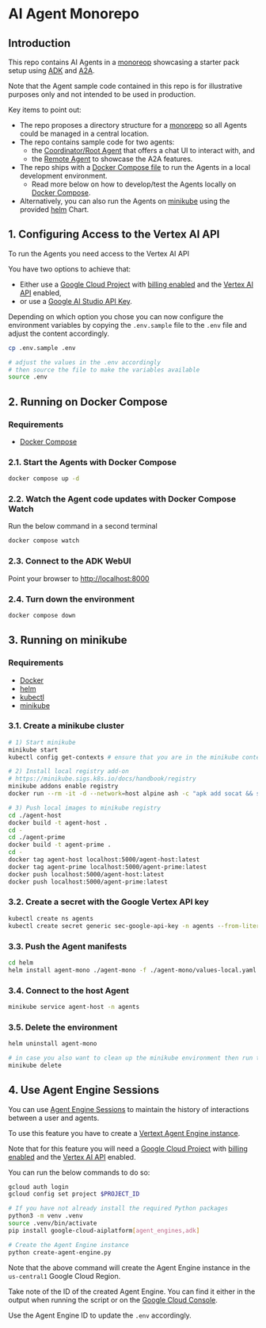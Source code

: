 # AI Agent Monorepo

## Introduction
This repo contains AI Agents in a [monoreop](https://en.wikipedia.org/wiki/Monorepo) showcasing a starter pack setup using [ADK](https://google.github.io/adk-docs/) and [A2A](https://a2a-protocol.org/latest/).

Note that the Agent sample code contained in this repo is for illustrative purposes only and not intended to be used in production.

Key items to point out:
* The repo proposes a directory structure for a [monorepo]([https](https://en.wikipedia.org/wiki/Monorepo)) so all Agents could be managed in a central location.
* The repo contains sample code for two agents:
  - the [Coordinator/Root Agent](./agent-host) that offers a chat UI to interact with, and
  - the [Remote Agent](./agent-prime) to showcase the A2A features.
* The repo ships with a [Docker Compose file](./docker-compose.yaml) to run the Agents in a local development environment.
  - Read more below on how to develop/test the Agents locally on [Docker Compose](https://docs.docker.com/compose/).
* Alternatively, you can also run the Agents on [minikube](https://minikube.sigs.k8s.io/) using the provided [helm](https://helm.sh/) Chart.

## 1. Configuring Access to the Vertex AI API

To run the Agents you need access to the Vertex AI API

You have two options to achieve that:
* Either use a [Google Cloud Project](https://console.cloud.google.com/projectselector2/home/dashboard) with [billing enabled](https://cloud.google.com/billing/docs/how-to/verify-billing-enabled#confirm_billing_is_enabled_on_a_project) and the [Vertex AI API](https://console.cloud.google.com/flows/enableapi?apiid=aiplatform.googleapis.com,storage.googleapis.com) enabled,
* or use a [Google AI Studio API Key](https://aistudio.google.com/welcome).

Depending on which option you chose you can now configure the environment variables by copying the `.env.sample` file to the `.env`  file and adjust the content accordingly.

```bash
cp .env.sample .env

# adjust the values in the .env accordingly
# then source the file to make the variables available
source .env
```

## 2. Running on Docker Compose

### Requirements

* [Docker Compose](https://docs.docker.com/compose/)

### 2.1. Start the Agents with Docker Compose

```bash
docker compose up -d
```

### 2.2. Watch the Agent code updates with Docker Compose Watch

Run the below command in a second terminal
```bash
docker compose watch
```

### 2.3. Connect to the ADK WebUI

Point your browser to [http://localhost:8000](http://localhost:8000)

### 2.4. Turn down the environment

```bash
docker compose down
```

## 3. Running on minikube

### Requirements

* [Docker](https://docs.docker.com/)
* [helm](https://helm.sh/)
* [kubectl](https://kubernetes.io/docs/reference/kubectl/)
* [minikube](https://minikube.sigs.k8s.io/)

### 3.1. Create a minikube cluster

```bash
# 1) Start minikube
minikube start
kubectl config get-contexts # ensure that you are in the minikube context.

# 2) Install local registry add-on
# https://minikube.sigs.k8s.io/docs/handbook/registry
minikube addons enable registry
docker run --rm -it -d --network=host alpine ash -c "apk add socat && socat TCP-LISTEN:5000,reuseaddr,fork TCP:$(minikube ip):5000"

# 3) Push local images to minikube registry
cd ./agent-host
docker build -t agent-host .
cd -
cd ./agent-prime
docker build -t agent-prime .
cd -
docker tag agent-host localhost:5000/agent-host:latest
docker tag agent-prime localhost:5000/agent-prime:latest
docker push localhost:5000/agent-host:latest
docker push localhost:5000/agent-prime:latest
```

### 3.2. Create a secret with the Google Vertex API key

```bash
kubectl create ns agents
kubectl create secret generic sec-google-api-key -n agents --from-literal=google-api-key=${GOOGLE_API_KEY}
```

### 3.3. Push the Agent manifests

```bash
cd helm
helm install agent-mono ./agent-mono -f ./agent-mono/values-local.yaml
```

### 3.4. Connect to the host Agent

```bash
minikube service agent-host -n agents
```

### 3.5. Delete the environment

```bash
helm uninstall agent-mono

# in case you also want to clean up the minikube environment then run the following command.
minikube delete
```

## 4. Use Agent Engine Sessions

You can use [Agent Engine Sessions](https://cloud.google.com/vertex-ai/generative-ai/docs/agent-engine/sessions/overview) to maintain the history of interactions between a user and agents.

To use this feature you have to create a [Vertext Agent Engine instance](https://cloud.google.com/vertex-ai/generative-ai/docs/agent-engine/sessions/manage-sessions-adk#create-agent-engine).

Note that for this feature you will need a [Google Cloud Project](https://console.cloud.google.com/projectselector2/home/dashboard) with [billing enabled](https://cloud.google.com/billing/docs/how-to/verify-billing-enabled#confirm_billing_is_enabled_on_a_project) and the [Vertex AI API](https://console.cloud.google.com/flows/enableapi?apiid=aiplatform.googleapis.com,storage.googleapis.com) enabled. 

You can run the below commands to do so:

```bash
gcloud auth login
gcloud config set project $PROJECT_ID

# If you have not already install the required Python packages
python3 -m venv .venv
source .venv/bin/activate
pip install google-cloud-aiplatform[agent_engines,adk]

# Create the Agent Engine instance
python create-agent-engine.py
```

Note that the above command will create the Agent Engine instance in the `us-central1` Google Cloud Region.

Take note of the ID of the created Agent Engine. You can find it either in the output when running the script or on the [Google Cloud Console](https://console.cloud.google.com/vertex-ai/agents/agent-engines).

Use the Agent Engine ID to update the `.env` accordingly.